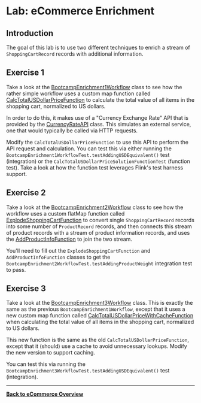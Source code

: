 <!--
Licensed to the Apache Software Foundation (ASF) under one
or more contributor license agreements.  See the NOTICE file
distributed with this work for additional information
regarding copyright ownership.  The ASF licenses this file
to you under the Apache License, Version 2.0 (the
"License"); you may not use this file except in compliance
with the License.  You may obtain a copy of the License at

  http://www.apache.org/licenses/LICENSE-2.0

Unless required by applicable law or agreed to in writing,
software distributed under the License is distributed on an
"AS IS" BASIS, WITHOUT WARRANTIES OR CONDITIONS OF ANY
KIND, either express or implied.  See the License for the
specific language governing permissions and limitations
under the License.
-->

# Lab: eCommerce Enrichment

## Introduction

The goal of this lab is to use two different techniques to enrich a stream
of `ShoppingCartRecord` records with additional information.

## Exercise 1

Take a look at the [BootcampEnrichment1Workflow](src/main/java/com/ververica/flink/training/exercises/BootcampEnrichment1Workflow.java)
class to see how the rather simple workflow uses a custom map function called
[CalcTotalUSDollarPriceFunction](src/main/java/com/ververica/flink/training/exercises/CalcTotalUSDollarPriceFunction.java)
to calculate the total value of all items in the shopping cart, normalized to
US dollars.

In order to do this, it makes use of a "Currency Exchange Rate" API
that is provided by the [CurrencyRateAPI](src/provided/java/com/ververica/flink/training/provided/CurrencyRateAPI.java)
class. This simulates an external service, one that would typically be called via
HTTP requests.

Modify the `CalcTotalUSDollarPriceFunction` to use this API to perform the
API request and calculation. You can test this via either running the
`BootcampEnrichment1WorkflowTest.testAddingUSDEquivalent()` test (integration)
or the `CalcTotalUSDollarPriceSolutionFunctionTest` (function test). Take
a look at how the function test leverages Flink's test harness support.

## Exercise 2

Take a look at the [BootcampEnrichment2Workflow](src/main/java/com/ververica/flink/training/exercises/BootcampEnrichment2Workflow.java)
class to see how the workflow uses a custom flatMap function called
[ExplodeShoppingCartFunction](src/main/java/com/ververica/flink/training/exercises/ExplodeShoppingCartFunction.java)
to convert single `ShoppingCartRecord` records into some number of
`ProductRecord` records, and then connects this stream of product records with a stream
of product information records, and uses the
[AddProductInfoFunction](src/main/java/com/ververica/flink/training/exercises/AddProductInfoFunction.java)
to join the two stream.

You'll need to fill out the `ExplodeShoppingCartFunction` and `AddProductInfoFunction` classes
to get the `BootcampEnrichment2WorkflowTest.testAddingProductWeight` integration test to pass.

## Exercise 3

Take a look at the [BootcampEnrichment3Workflow](src/main/java/com/ververica/flink/training/exercises/BootcampEnrichment3Workflow.java)
class. This is exactly the same as the previous `BootcampEnrichment1Workflow`, except that
it uses a new custom map function called
[CalcTotalUSDollarPriceWithCacheFunction](src/main/java/com/ververica/flink/training/exercises/CalcTotalUSDollarPriceWithCacheFunction.java)
when calculating the total value of all items in the shopping cart, normalized to
US dollars.

This new function is the same as the old `CalcTotalUSDollarPriceFunction`, except
that it (should) use a cache to avoid unnecessary lookups. Modify the
new version to support caching.

You can test this via running the
`BootcampEnrichment3WorkflowTest.testAddingUSDEquivalent()` test (integration).

-----

[**Back to eCommerce Overview**](../README.md)
